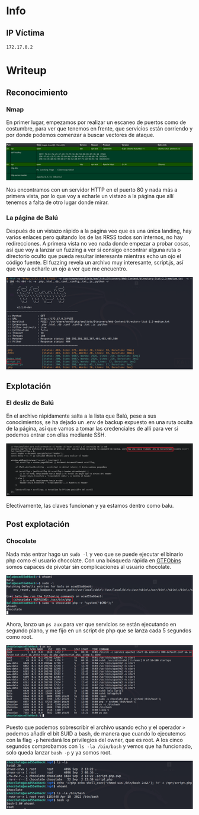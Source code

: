 # Info
## IP Víctima
```
172.17.0.2
```

# Writeup
## Reconocimiento
### Nmap
En primer lugar, empezamos por realizar un escaneo de puertos como de costumbre, para ver que tenemos en frente, que servicios están corriendo y por donde podemos comenzar a buscar vectores de ataque.

![Nmap Scan](./nmap-scan.png)

Nos encontramos con un servidor HTTP en el puerto 80 y nada más a primera vista, por lo que voy a echarle un vistazo a la página que allí tenemos a falta de otro lugar donde mirar.
### La página de Balú
Después de un vistazo rápido a la página veo que es una única landing, hay varios enlaces pero quitando los de las RRSS todos son internos, no hay redirecciones. A primera vista no veo nada donde empezar a probar cosas, así que voy a lanzar un fuzzing a ver si consigo encontrar alguna ruta o directorio oculto que pueda resultar interesante mientras echo un ojo el código fuente.
El fuzzing revela un archivo muy interesante, script.js, así que voy a echarle un ojo a ver que me encuentro.

![Fuzzing](./fuzzing.png)
## Explotación
### El desliz de Balú
En el archivo rápidamente salta a la lista que Balú, pese a sus conocimientos, se ha dejado un .env de backup expuesto en una ruta oculta de la página, así que vamos a tomar las credenciales de allí para ver si podemos entrar con ellas mediante SSH.

![Baluchingon](./baluchingon.png)

Efectivamente, las claves funcionan y ya estamos dentro como balu.
## Post explotación
### Chocolate
Nada más entrar hago un `sudo -l` y veo que se puede ejecutar el binario php como el usuario chocolate. Con una búsqueda rápida en [GTFObins](https://gtfobins.github.io/gtfobins/php/#sudo) somos capaces de pivotar sin complicaciones al usuario chocolate.

![Binario](./binario.png)

Ahora, lanzo un `ps aux` para ver que servicios se están ejecutando en segundo plano, y me fijo en un script de php que se lanza cada 5 segundos como root.

![PS Aux](./psaux.png)

Puesto que podemos sobrescribir el archivo usando echo y el operador `>` podemos añadir el bit SUID a bash, de manera que cuando lo ejecutemos con la flag `-p` heredará los privilegios del owner, que es root. A los cinco segundos comprobamos con `ls -la /bin/bash` y vemos que ha funcionado, solo queda lanzar `bash -p` y ya somos root.

![Root](./root.png)

